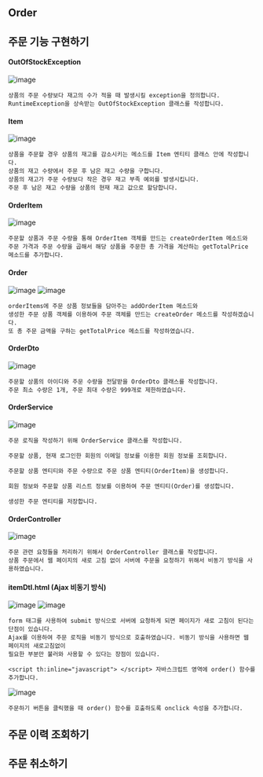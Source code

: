 ## Order

## 주문 기능 구현하기
#### OutOfStockException
![image](https://github.com/mr-won/Shopping_Mall/assets/58906858/9e51bfdd-1f3e-4200-b5b1-78c9438de975)
```
상품의 주문 수량보다 재고의 수가 적을 때 발생시킬 exception을 정의합니다.
RuntimeException을 상속받는 OutOfStockException 클래스를 작성합니다.
```
#### Item
![image](https://github.com/mr-won/Shopping_Mall/assets/58906858/583b7fc0-0187-475f-9ce7-a73ec225e70c)
```
상품을 주문할 경우 상품의 재고를 감소시키는 메소드를 Item 엔티티 클래스 안에 작성합니다.
상품의 재고 수량에서 주문 후 남은 재고 수량을 구합니다.
상품의 재고가 주문 수량보다 작은 경우 재고 부족 예외를 발생시킵니다.
주문 후 남은 재고 수량을 상품의 현재 재고 값으로 할당합니다.
```
#### OrderItem
![image](https://github.com/mr-won/Shopping_Mall/assets/58906858/0149cffe-e21c-4d0d-965c-4fcf81af00ef)
```
주문할 상품과 주문 수량을 통해 OrderItem 객체를 만드는 createOrderItem 메소드와
주문 가격과 주문 수량을 곱해서 해당 상품을 주문한 총 가격을 계산하는 getTotalPrice 메소드를 추가합니다.
```
#### Order
![image](https://github.com/mr-won/Shopping_Mall/assets/58906858/99833b9c-94fe-4688-8ce1-bae7541d5238)
![image](https://github.com/mr-won/Shopping_Mall/assets/58906858/3c5d7a21-72be-49b0-81bc-e282f28174cc)
```
orderItems에 주문 상품 정보들을 담아주는 addOrderItem 메소드와
생성한 주문 상품 객체를 이용하여 주문 객체를 만드는 createOrder 메소드를 작성하겠습니다.
또 총 주문 금액을 구하는 getTotalPrice 메소드를 작성하였습니다.
```
#### OrderDto
![image](https://github.com/mr-won/Shopping_Mall/assets/58906858/a7e0f389-2236-49c6-a3c5-fd996f354ce8)
```
주문할 상품의 아이디와 주문 수량을 전달받을 OrderDto 클래스를 작성합니다.
주문 최소 수량은 1개, 주문 최대 수량은 999개로 제한하였습니다.
```
#### OrderService
![image](https://github.com/mr-won/Shopping_Mall/assets/58906858/08800c56-7801-4737-b61a-014c8ea6681d)
```
주문 로직을 작성하기 위해 OrderService 클래스를 작성합니다.

주문할 상품, 현재 로그인한 회원의 이메일 정보를 이용한 회원 정보를 조회합니다.

주문할 상품 엔티티와 주문 수량으로 주문 상품 엔티티(OrderItem)을 생성합니다.

회원 정보와 주문할 상품 리스트 정보를 이용하여 주문 엔티티(Order)를 생성합니다.

생성한 주문 엔티티를 저장합니다.
```
#### OrderController
![image](https://github.com/mr-won/Shopping_Mall/assets/58906858/c05066f5-24c3-4260-9570-300e59b97013)
```
주문 관련 요청들을 처리하기 위해서 OrderController 클래스를 작성합니다.
상품 주문에서 웹 페이지의 새로 고침 없이 서버에 주문을 요청하기 위해서 비동기 방식을 사용하였습니다.
```
#### itemDtl.html (Ajax 비동기 방식)
![image](https://github.com/mr-won/Shopping_Mall/assets/58906858/0a07125a-fa05-4d15-bc8f-f4a349c2d4e9)
![image](https://github.com/mr-won/Shopping_Mall/assets/58906858/348fe7d1-bb20-40c1-a808-a401884bfb77)
```
form 태그를 사용하여 submit 방식으로 서버에 요청하게 되면 페이지가 새로 고침이 된다는 단점이 있습니다.
Ajax를 이용하여 주문 로직을 비동기 방식으로 호출하였습니다. 비동기 방식을 사용하면 웹 페이지의 새로고침없이
필요한 부분만 불러와 사용할 수 있다는 장점이 있습니다.

<script th:inline="javascript"> </script> 자바스크립트 영역에 order() 함수를 추가합니다.
```
![image](https://github.com/mr-won/Shopping_Mall/assets/58906858/7be98c04-2ceb-44cb-8dda-b4f80b67e5e9)
```
주문하기 버튼을 클릭했을 때 order() 함수를 호출하도록 onclick 속성을 추가합니다.
```
## 주문 이력 조회하기

## 주문 취소하기

